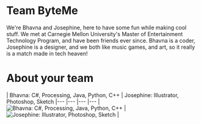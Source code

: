 Team ByteMe
================

We're Bhavna and Josephine, here to have some fun while making cool stuff. We met at Carnegie Mellon University's Master of
Entertainment Technology Program, and have been friends ever since. Bhavna is a coder, Josephine is a designer, and we both like music
games, and art, so it really is a match made in tech heaven!

About your team
===========================

| Bhavna: C#, Processing, Java, Python, C++ | Josephine: Illustrator, Photoshop, Sketch
|--- |--- |--- |---
| ![Bhavna: C#, Processing, Java, Python, C++](https://pbs.twimg.com/profile_images/478676620517986304/lgYjxIYD.jpeg) | ![Josephine: Illustrator, Photoshop, Sketch](https://media.licdn.com/mpr/mpr/shrink_200_200/p/8/005/073/099/17a1172.jpg) | 





